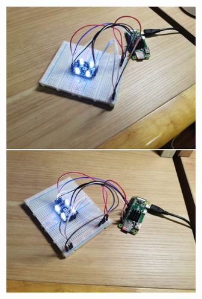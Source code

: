 ![lighten the bulbs](https://github.com/supercarryleoliao/garbage-sorting/blob/master/images/%E5%BE%AE%E4%BF%A1%E5%9B%BE%E7%89%87_20200902225903.jpg)
![](https://github.com/supercarryleoliao/garbage-sorting/blob/master/images/%E5%BE%AE%E4%BF%A1%E5%9B%BE%E7%89%87_20200902225910.jpg)
